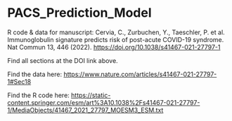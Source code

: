 # PACS_Prediction_Model
 R code & data for manuscript: Cervia, C., Zurbuchen, Y., Taeschler, P. et al. Immunoglobulin signature predicts risk of post-acute COVID-19 syndrome. Nat Commun 13, 446 (2022). https://doi.org/10.1038/s41467-021-27797-1
 
Find all sections at the DOI link above.

Find the data here: https://www.nature.com/articles/s41467-021-27797-1#Sec18

Find the R code here: https://static-content.springer.com/esm/art%3A10.1038%2Fs41467-021-27797-1/MediaObjects/41467_2021_27797_MOESM3_ESM.txt

